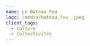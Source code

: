 ```yaml
---
name: Le Bateau Feu
logo: /media/bateau_feu_.jpeg
client_tags:
  - Culture
  - Collectivités
---
```


